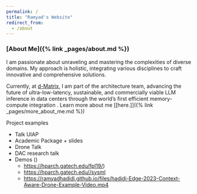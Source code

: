 ```yaml
---
permalink: /
title: "Ramyad's Website"
redirect_from:
  - /about
---
```

### [About Me]({% link _pages/about.md %})

I am passionate about unraveling and mastering the complexities of diverse domains. My approach is holistic, integrating various disciplines to craft innovative and comprehensive solutions.  

Currently, at [d-Matrix](https://www.d-matrix.ai/), I am part of the architecture team, advancing the future of ultra-low-latency, sustainable, and commercially viable LLM inference in data centers through the world’s first efficient memory-compute integration . Learn more about me [[here.]]({% link _pages/more_about_me.md %})  

<!-- 
### [Last Entries]({% link _pages/entries.md %})
<ul id="recent-posts" style="list-style-type: none; padding-left: 0">
{% assign sorted_pages = site.pages | sort: 'date' | reverse %}
{% for page in sorted_pages limit:3 %}
    {% if page.path contains 'entries' and page.name != 'entries.md' %}
      <li><span style="color: gray;">{{ page.date | date: "%m.%Y" }}</span> - <a href="{{ page.url | relative_url }}">{{ page.title }} </a></li>
    {% endif %}
{% endfor %}
</ul> -->

Project examples
- Talk UIAP
- Academic Package + slides
- Drone Talk
- DAC research talk
- Demos ()
  - https://hparch.gatech.edu/fpl19/)
  - https://hparch.gatech.edu//sysml
  - https://ramyadhadidi.github.io/files/hadidi-Edge-2023-Context-Aware-Drone-Example-Video.mp4
